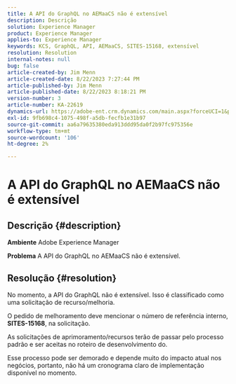 ```yaml
---
title: A API do GraphQL no AEMaaCS não é extensível
description: Descrição
solution: Experience Manager
product: Experience Manager
applies-to: Experience Manager
keywords: KCS, GraphQL, API, AEMaaCS, SITES-15168, extensível
resolution: Resolution
internal-notes: null
bug: false
article-created-by: Jim Menn
article-created-date: 8/22/2023 7:27:44 PM
article-published-by: Jim Menn
article-published-date: 8/22/2023 8:18:21 PM
version-number: 3
article-number: KA-22619
dynamics-url: https://adobe-ent.crm.dynamics.com/main.aspx?forceUCI=1&pagetype=entityrecord&etn=knowledgearticle&id=005edef5-2141-ee11-bdf3-6045bd006239
exl-id: 9fb698c4-1075-498f-a5db-fecfb1e31b97
source-git-commit: aa6a79635380eda913ddd95da0f2b97fc975356e
workflow-type: tm+mt
source-wordcount: '106'
ht-degree: 2%

---
```


# A API do GraphQL no AEMaaCS não é extensível

## Descrição {#description}


<b>Ambiente</b>
Adobe Experience Manager

<b>Problema</b>
A API do GraphQL no AEMaaCS não é extensível.


## Resolução {#resolution}


No momento, a API do GraphQL não é extensível. Isso é classificado como uma solicitação de recurso/melhoria.

O pedido de melhoramento deve mencionar o número de referência interno, <b>SITES-15168</b>, na solicitação.

As solicitações de aprimoramento/recursos terão de passar pelo processo padrão e ser aceitas no roteiro de desenvolvimento do.

Esse processo pode ser demorado e depende muito do impacto atual nos negócios, portanto, não há um cronograma claro de implementação disponível no momento.
